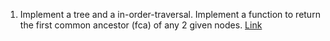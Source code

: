 1. Implement a tree and a in-order-traversal. Implement a function to return the first common ancestor (fca) of any 2 given nodes.
    [Link ](https://github.com/zabed-akbar/HelloWorld/blob/master/CSharp/CSharp/TreeGraphs/BinarySearchTree.cs)
